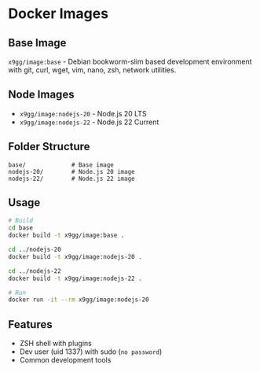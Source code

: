 # Docker Images

## Base Image
`x9gg/image:base` - Debian bookworm-slim based development environment with git, curl, wget, vim, nano, zsh, network utilities.

## Node Images
- `x9gg/image:nodejs-20` - Node.js 20 LTS
- `x9gg/image:nodejs-22` - Node.js 22 Current

## Folder Structure
```
base/             # Base image
nodejs-20/        # Node.js 20 image
nodejs-22/        # Node.js 22 image
```

## Usage
```bash
# Build
cd base
docker build -t x9gg/image:base .

cd ../nodejs-20
docker build -t x9gg/image:nodejs-20 .

cd ../nodejs-22
docker build -t x9gg/image:nodejs-22 .

# Run
docker run -it --rm x9gg/image:nodejs-20
```

## Features
- ZSH shell with plugins
- Dev user (uid 1337) with sudo (`no password`)
- Common development tools